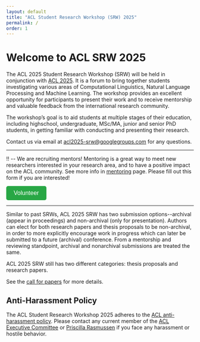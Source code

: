 ```yaml
---
layout: default
title: "ACL Student Research Workshop (SRW) 2025"
permalink: /
order: 1
---
```



<!-- button class="btn btn-success" onclick="window.location.href='/mentoring';">Submit your paper draft to our mentorshop program by Feb 1!</button -->

# Welcome to ACL SRW 2025
The ACL 2025 Student Research Workshop (SRW) will be held in conjunction with [ACL 2025](https://2025.aclweb.org/). It is a forum to bring together students investigating various areas of Computational Linguistics, Natural Language Processing and Machine Learning. The workshop provides an excellent opportunity for participants to present their work and to receive mentorship and valuable feedback from the international research community.

The workshop’s goal is to aid students at multiple stages of their education, including highschool, undergraduate, MSc/MA, junior and senior PhD students, in getting familiar with conducting and presenting their research.

<!-- <br> -->
<!-- We will update this site when latest information are available (Update time: 2025.11.04). -->

Contact us via email at [acl2025-srw@googlegroups.com](mailto:acl2025-srw@googlegroups.com) for any questions.
<!-- Get connected with us on [Twitter](https://twitter.com/acl_srw). -->

<!-- Note below is outdated, and we will update soon! -->
----

!! -- We are recruiting mentors!
Mentoring is a great way to meet new researchers interested in your research area, and to have a positive impact on the ACL community. See more info in [mentoring](acl2025-srw.github.io/mentoring) page. Please fill out this form if you are interested! 


<a href="https://forms.gle/JeH53zDCm1piUtGH8" target="_blank" style="text-decoration:none;">
    <button style="
        background-color: #28a745; 
        color: white; 
        padding: 10px 20px; 
        font-size: 16px; 
        border: none; 
        border-radius: 5px; 
        cursor: pointer;">
        Volunteer
    </button>
</a>

---

<!-- ### List of the accepted papers are available [here](/accepted) -->

<!-- # Differences from Past SRWs -->
Similar to past SRWs, ACL 2025 SRW has two submission options--archival (appear in proceedings) and non-archival (only for presentation).
Authors can elect for both research papers and thesis proposals to be non-archival, in order to more explicitly encourage work in progress which can later be submitted to a future (archival) conference.
From a mentorship and reviewing standpoint, archival and nonarchival submissions are treated the same.

ACL 2025 SRW still has two different categories: thesis proposals and research papers.

See the [call for papers](cfp.md) for more details.

<!-- ## Announcements

We invite all workshop participants to attend the oral sessions and panel discussion. Our panelists, [Danqi Chen](https://www.cs.princeton.edu/~danqic/), [Sara Hooker](https://www.sarahooker.me/) and [Swaroop Mishra](https://swarooprm.github.io/) will discuss about  *Navigating NLP Research in the Era of Large Language Models*. <br/>
**On July 11th at 11am on Pier 2 & 3**, we will have the oral presentations of the Best Papers from the SRW. <br/>
If you wish to attend the panel, plan to arrive by 11:35am. **The SRW Panel Discussion begins at 11:45am**. <br/>
These sessions provide great opportunities for networking, knowledge exchange, and engaging with fellow participants. 

Don't miss out on the enriching conversations!  -->

<!--[June 6th, 1:35pm AoE] <b>Attention paper authors</b>, please be informed that the decisions for the workshop will require an additional day. We apologize for the delay and appreciate your patience. You can expect to receive an email from us informing you of the decisions soon.-->

<!-- - Submission link for pre-submission mentorship is now available [here](https://acl2023-srw.github.io/mentoring)!! -->
<!-- Submission link for the workshop is now available [here](https://softconf.com/acl2023/srw-submissions) -->

## Anti-Harassment Policy
The ACL Student Research Workshop 2025 adheres to the [ACL anti-harassment policy](https://www.aclweb.org/adminwiki/index.php?title=Anti-Harassment_Policy). Please contact any current member of the [ACL Executive Committee](https://www.aclweb.org/portal/about) or [Priscilla Rasmussen](mailto:acl@aclweb.org) if you face any harassment or hostile behavior.

<!-- # Sponsored By        -->
<!-- ![Computing Research Association’s Computing Community Consortium (CCC)](images/ccc_hz copy.jpg)
![National Science Foundation](images/NSF_4-Color_bitmap_Logo.png =250x)
 -->
<!-- <img src="images/ccc_hz copy.jpg" alt="Computing Research Association’s Computing Community Consortium (CCC)" width="300"/>
<img src="images/NSF_4-Color_bitmap_Logo.png" alt="National Science Foundation" width="200"/>
<img src="images/nrc_canada_logo.png" alt="National Research Council, Canada" width="250" style="padding: 0 0 0 40px"/>
<img src="images/google_logo.svg" alt="Google" width="250" style="padding: 0 0 0 40px"/> -->



